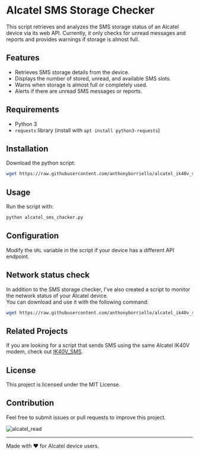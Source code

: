# Alcatel SMS Storage Checker

This script retrieves and analyzes the SMS storage status of an Alcatel device via its web API.
Currently, it only checks for unread messages and reports and provides warnings if storage is almost full.

## Features
- Retrieves SMS storage details from the device.
- Displays the number of stored, unread, and available SMS slots.
- Warns when storage is almost full or completely used.
- Alerts if there are unread SMS messages or reports.

## Requirements
- Python 3
- `requests` library (install with `apt install python3-requests`)

## Installation
Download the python script:
```sh
wget https://raw.githubusercontent.com/anthonyborriello/alcatel_ik40v_script/main/alcatel_sms_checker.py
```

## Usage
Run the script with:
```sh
python alcatel_sms_chacker.py
```

## Configuration
Modify the `URL` variable in the script if your device has a different API endpoint.

## Network status check
In addition to the SMS storage checker, I've also created a script to monitor the network status of your Alcatel device.  
You can download and use it with the following command:
```sh
wget https://raw.githubusercontent.com/anthonyborriello/alcatel_ik40v_script/main/alcatel_network_check.py
```

## Related Projects
If you are looking for a script that sends SMS using the same Alcatel IK40V modem, check out [IK40V_SMS](https://github.com/rmappleby/IK40V_SMS).

## License
This project is licensed under the MIT License.

## Contribution
Feel free to submit issues or pull requests to improve this project.

![alcatel_read](https://github.com/user-attachments/assets/60175020-9269-4c08-834b-b3941ae5486a)

---

Made with ❤️ for Alcatel device users.
